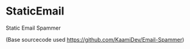 # StaticEmail
Static Email Spammer

(Base sourcecode used https://github.com/KaamiDev/Email-Spammer)
